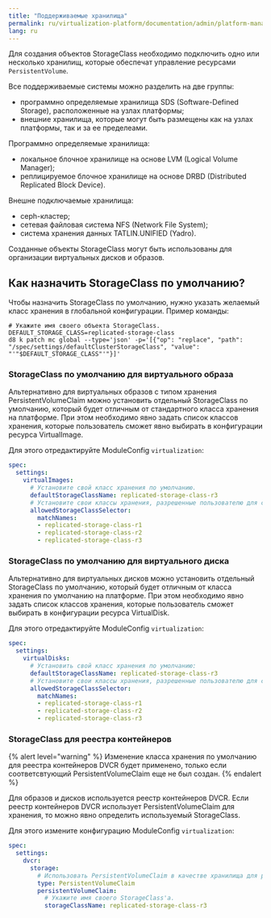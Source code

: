 ```yaml
---
title: "Поддерживаемые хранилища"
permalink: ru/virtualization-platform/documentation/admin/platform-management/storage/supported-storage.html
lang: ru
---
```


Для создания объектов StorageClass необходимо подключить одно или несколько хранилищ, которые обеспечат управление ресурсами `PersistentVolume`.

Все поддерживаемые системы можно разделить на две группы:

- программно определяемые хранилища SDS (Software-Defined Storage), расположенные на узлах платформы;
- внешние хранилища, которые могут быть размещены как на узлах платформы, так и за ее пределеами.

Программно определяемые хранилища:

- локальное блочное хранилище на основе LVM (Logical Volume Manager);
- реплицируемое блочное хранилище на основе DRBD (Distributed Replicated Block Device).

Внешне подключаемые хранилища:

- ceph-кластер;
- сетевая файловая система NFS (Network File System);
- система хранения данных TATLIN.UNIFIED (Yadro).

Созданные объекты StorageClass могут быть использованы для организации виртуальных дисков и образов.

## Как назначить StorageClass по умолчанию?

Чтобы назначить StorageClass по умолчанию, нужно указать желаемый класс хранения в глобальной конфигурации.
Пример команды:

```shell
# Укажите имя своего объекта StorageClass.
DEFAULT_STORAGE_CLASS=replicated-storage-class
d8 k patch mc global --type='json' -p='[{"op": "replace", "path": "/spec/settings/defaultClusterStorageClass", "value": "'"$DEFAULT_STORAGE_CLASS"'"}]'
```

### StorageClass по умолчанию для виртуального образа

Альтернативно для виртуальных образов с типом хранения PersistentVolumeClaim можно установить отдельный StorageClass по умолчанию, который будет отличным от стандартного класса хранения на платформе.
При этом необходимо явно задать список классов хранения, которые пользователь сможет явно выбирать в конфигурации ресурса VirtualImage.

Для этого отредактируйте ModuleConfig `virtualization`:

```yaml
spec:
  settings:
    virtualImages:
      # Установите свой класс хранения по умолчанию.
      defaultStorageClassName: replicated-storage-class-r3
      # Установите свои классы хранения, разрешенные пользователю для создания виртуальных дисков.
      allowedStorageClassSelector:
        matchNames:
        - replicated-storage-class-r1
        - replicated-storage-class-r2
        - replicated-storage-class-r3
```

### StorageClass по умолчанию для виртуального диска

Альтернативно для виртуальных дисков можно установить отдельный StorageClass по умолчанию, который будет отличным от класса хранения по умолчанию на платформе.
При этом необходимо явно задать список классов хранения, которые пользователь сможет выбирать в конфигурации ресурса VirtualDisk.

Для этого отредактируйте ModuleConfig `virtualization`:

```yaml
spec:
  settings:
    virtualDisks:
      # Установить свой класс хранения по умолчанию:
      defaultStorageClassName: replicated-storage-class-r3
      # Установите свои классы хранения, разрешенные пользователю для создания виртуальных дисков:
      allowedStorageClassSelector:
        matchNames:
        - replicated-storage-class-r1
        - replicated-storage-class-r2
        - replicated-storage-class-r3
```

### StorageClass для реестра контейнеров

{% alert level="warning" %}
Изменение класса хранения по умолчанию для реестра контейнеров DVCR будет применено,
только если соответсвтующий PersistentVolumeClaim еще не был создан.
{% endalert %}

Для образов и дисков используется реестр контейнеров DVCR. Если реестр контейнеров DVCR использует PersistentVolumeClaim для хранения, то можно явно определить используемый StorageClass.

Для этого измените конфигурацию ModuleConfig `virtualization`:

```yaml
spec:
  settings:
    dvcr:
      storage:
        # Использовать PersistentVolumeClaim в качестве хранилища для реестра контейнеров.
        type: PersistentVolumeClaim
        persistentVolumeClaim:
          # Укажите имя своего StorageClass'a.
          storageClassName: replicated-storage-class-r3
```
